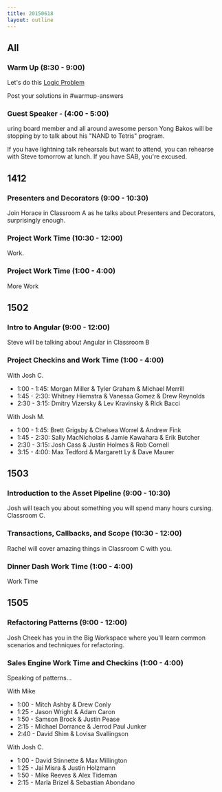 ```yaml
---
title: 20150618
layout: outline
---
```


## All

### Warm Up (8:30 - 9:00)

Let's do this [Logic Problem](http://cl.ly/1M0B1j273Q1R)

Post your solutions in #warmup-answers

### Guest Speaker - (4:00 - 5:00) 

uring board member and all around awesome person Yong Bakos will be stopping by 
to talk about his "NAND to Tetris" program. 

If you have lightning talk rehearsals but want to attend, you can rehearse with Steve tomorrow at 
lunch. If you have SAB, you're excused.


## 1412

### Presenters and Decorators (9:00 - 10:30)

Join Horace in Classroom A as he talks about Presenters and Decorators, surprisingly enough.


### Project Work Time (10:30 - 12:00)

Work.

### Project Work Time (1:00 - 4:00)

More Work


## 1502

### Intro to Angular (9:00 - 12:00)

Steve will be talking about Angular in Classroom B

### Project Checkins and Work Time (1:00 - 4:00)

With Josh C.

* 1:00 - 1:45: Morgan Miller & Tyler Graham & Michael Merrill
* 1:45 - 2:30: Whitney Hiemstra & Vanessa Gomez & Drew Reynolds
* 2:30 - 3:15: Dmitry Vizersky & Lev Kravinsky & Rick Bacci

With Josh M.

* 1:00 - 1:45: Brett Grigsby & Chelsea Worrel & Andrew Fink
* 1:45 - 2:30: Sally MacNicholas & Jamie Kawahara & Erik Butcher
* 2:30 - 3:15: Josh Cass & Justin Holmes & Rob Cornell
* 3:15 - 4:00: Max Tedford & Margarett Ly & Dave Maurer

## 1503

### Introduction to the Asset Pipeline (9:00 - 10:30)

Josh will teach you about something you will spend many hours cursing. Classroom C.

### Transactions, Callbacks, and Scope (10:30 - 12:00)

Rachel will cover amazing things in Classroom C with you.

### Dinner Dash  Work Time (1:00 - 4:00)

Work Time


## 1505 

### Refactoring Patterns (9:00 - 12:00)

Josh Cheek has you in the Big Workspace where you'll learn common scenarios and techniques for 
refactoring.

### Sales Engine Work Time and Checkins (1:00 - 4:00)

Speaking of patterns...

With Mike

* 1:00 - Mitch Ashby & Drew Conly
* 1:25 - Jason Wright & Adam Caron
* 1:50 - Samson Brock & Justin Pease
* 2:15 - Michael Dorrance & Jerrod Paul Junker
* 2:40 - David Shim & Lovisa Svallingson

With Josh C.

* 1:00 - David Stinnette & Max Millington
* 1:25 - Jai Misra & Justin Holzmann
* 1:50 - Mike Reeves & Alex Tideman
* 2:15 - Marla Brizel & Sebastian Abondano
 
  